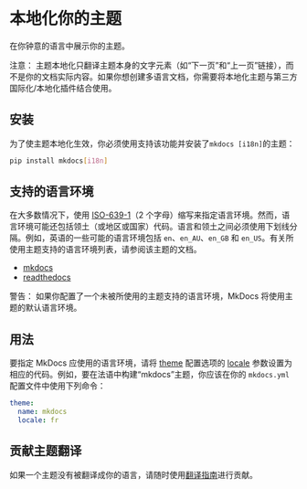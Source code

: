 # 本地化你的主题

在你钟意的语言中展示你的主题。

注意：
主题本地化只翻译主题本身的文字元素（如“下一页”和“上一页”链接），而不是你的文档实际内容。如果你想创建多语言文档，你需要将本地化主题与第三方国际化/本地化插件结合使用。

## 安装

为了使主题本地化生效，你必须使用支持该功能并安装了`mkdocs [i18n]`的主题：

```bash
pip install mkdocs[i18n]
```

## 支持的语言环境

在大多数情况下，使用 [ISO-639-1]（2 个字母）缩写来指定语言环境。然而，语言环境可能还包括领土（或地区或国家）代码。语言和领土之间必须使用下划线分隔。例如，英语的一些可能的语言环境包括 `en`、`en_AU`、`en_GB` 和 `en_US`。有关所使用主题支持的语言环境列表，请参阅该主题的文档。

- [mkdocs](choosing-your-theme.md#mkdocs-locale)
- [readthedocs](choosing-your-theme.md#readthedocs-locale)

警告：
如果你配置了一个未被所使用的主题支持的语言环境，MkDocs 将使用主题的默认语言环境。

## 用法

要指定 MkDocs 应使用的语言环境，请将 [theme] 配置选项的 [locale] 参数设置为相应的代码。例如，要在法语中构建“mkdocs”主题，你应该在你的 `mkdocs.yml` 配置文件中使用下列命令：

```yaml
theme:
  name: mkdocs
  locale: fr
```

## 贡献主题翻译

如果一个主题没有被翻译成你的语言，请随时使用[翻译指南]进行贡献。

[翻译指南]: ../dev-guide/translations.md
[locale]: configuration.md#locale
[theme]: configuration.md#theme
[ISO-639-1]: https://en.wikipedia.org/wiki/ISO_639-1